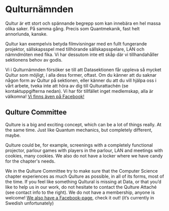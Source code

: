 # Qulturnämnden

Qultur är ett stort och spännande begrepp som kan innebära en hel massa olika saker. På samma gång. Precis som Quantmekanik, fast helt annorlunda, kanske.

Qultur kan exempelvis betyda filmvisningar med en fullt fungerande projektor, sällskapsspel med tillhörande sällskapsspelare, LAN och nämndmöten med fika. Vi har dessutom inte ett skåp där vi tillhandahåller sektionens behov av godis.

Vi i Qulturnämnden försöker se till att Datasektionen får uppleva så mycket Qultur som möjligt, i alla dess former, oftast. Om du känner att du saknar någon form av Qultur på sektionen, eller känner du att du vill hjälpa oss i vårt arbete, tveka inte att höra av dig till Qulturattachén (se kontaktuppgifterna nedan). Vi har för tillfället inget medlemskap, alla är välkomna! [Vi finns även på Facebook!](https://www.facebook.com/dataqn)

## Qulture Committee

Qulture is a big and exciting concept, which can be a lot of things really. At the same time. Just like Quantum mechanics, but completely different, maybe.

Qulture could be, for example, screenings with a completely functional projector, parlour games with players in the parlour, LAN and meetings with cookies, many cookies. We also do not have a locker where we have candy for the chapter's needs.

We in the Qulture Committee try to make sure that the Computer Science chapter experiences as much Qulture as possible, in all of its forms, most of the time. If you feel like something Qultural is missing at Data, or that you’d like to help us in our work, do not hesitate to contact the Qulture Attaché (see contact info to the right). We do not have a membership, anyone is welcome!
[We also have a Facebook-page](https://www.facebook.com/dataqn), check it out! (it’s currently in Swedish unfortunately)
